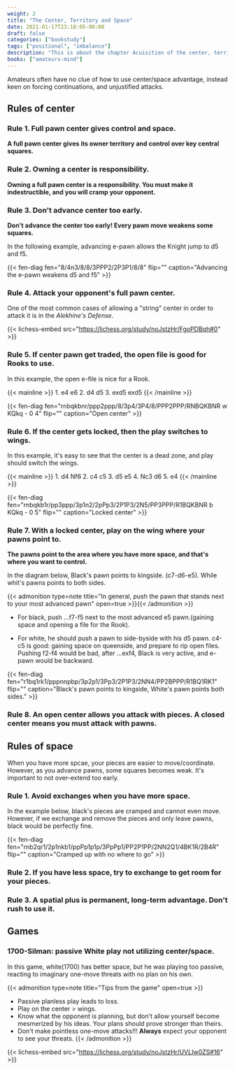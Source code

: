 ```yaml
---
weight: 2
title: "The Center, Territory and Space"
date: 2021-01-17T23:18:05-08:00
draft: false
categories: ["bookstudy"]
tags: ["positional", "imbalance"]
description: "This is about the chapter Acuisition of the center, territory and space."
books: ["amateurs-mind"]
---
```


Amateurs often have no clue of how to use center/space advantage, instead keen on forcing continuations, and 
unjustified attacks.

## Rules of center

### Rule 1. Full pawn center gives control and space.

**A full pawn center gives its owner territory and control over key central squares.**

### Rule 2. Owning a center is responsibility.

**Owning a full pawn center is a responsibility. You must make it indestructible, and you will cramp your opponent.**

### Rule 3. Don't advance center too early.

**Don't advance the center too early! Every pawn move weakens some squares.**

In the following example, advancing e-pawn allows the Knight jump to d5 and f5.

{{< fen-diag fen="8/4n3/8/8/3PPP2/2P3P1/8/8" flip="" caption="Advancing the e-pawn weakens d5 and f5" >}}

### Rule 4. Attack your opponent's full pawn center.

One of the most common cases of allowing a "string" center in order to attack it is in the 
_Alekhine's Defense_.

{{< lichess-embed src="https://lichess.org/study/noJstzHr/FgoPDBqh#0" >}}

### Rule 5. If center pawn get traded, the open file is good for Rooks to use.

In this example, the open e-file is nice for a Rook.

{{< mainline >}} 1. e4 e6 2. d4 d5 3. exd5 exd5 {{< /mainline >}}

{{< fen-diag fen="rnbqkbnr/ppp2ppp/8/3p4/3P4/8/PPP2PPP/RNBQKBNR w KQkq - 0 4" flip="" caption="Open center" >}}

### Rule 6. If the center gets locked, then the play switches to wings.

In this example, it's easy to see that the center is a dead zone, and play should switch the wings.

{{< mainline >}} 1. d4 Nf6 2. c4 c5 3. d5 e5 4. Nc3 d6 5. e4 {{< /mainline >}}

{{< fen-diag fen="rnbqkb1r/pp3ppp/3p1n2/2pPp3/2P1P3/2N5/PP3PPP/R1BQKBNR b KQkq - 0 5" flip="" caption="Locked center" >}}

### Rule 7. With a locked center, play on the wing where your pawns point to.

**The pawns point to the area where you have more space, and that's where you want to control.**

In the diagram below, Black's pawn points to kingside. (c7-d6-e5). While whit's pawns points to both sides.

{{< admonition type=note title="In general, push the pawn that stands next to your most advanced pawn" open=true >}}{{< /admonition >}}

* For black, push ...f7-f5 next to the most advanced e5 pawn.(gaining space and opening a file for the Rook). 

* For white, he should push a pawn to side-byside with his d5 pawn. c4-c5 is good: gaining space on queenside, and prepare to rip open files. Pushing f2-f4 would be bad, after ...exf4, Black is very active, and e-pawn would be backward.

{{< fen-diag fen="r1bq1rk1/pppnnpbp/3p2p1/3Pp3/2P1P3/2NN4/PP2BPPP/R1BQ1RK1" flip="" caption="Black's pawn points to kingside, White's pawn points both sides." >}}

### Rule 8. An open center allows you attack with pieces. A closed center means you must attack with pawns.


## Rules of space

When you have more spcae, your pieces are easier to move/coordinate. However, as you advance pawns, some 
squares becomes weak. It's important to not over-extend too early.

### Rule 1. Avoid exchanges when you have more space.

In the example below, black's pieces are cramped and cannot even move. However, if we exchange and remove 
the pieces and only leave pawns, black would be perfectly fine.

{{< fen-diag fen="rnb2qr1/2p1nkb1/ppPp1p1p/3PpPp1/PP2P1PP/2NN2Q1/4BK1R/2B4R" flip="" caption="Cramped up with no where to go" >}}

### Rule 2. If you have less space, try to exchange to get room for your pieces.

### Rule 3. A spatial plus is permanent, long-term advantage. Don't rush to use it. 


## Games

### 1700-Silman: passive White play not utilizing center/space.

In this game, white(1700) has better space, but he was playing too passive, reacting to imaginary one-move
threats with no plan on his own. 

{{< admonition type=note title="Tips from the game" open=true >}}
* Passive planless play leads to loss.
* Play on the center > wings.
* Know what the opponent is planning, but don't allow yourself become mesmerized by his ideas. 
Your plans should prove stronger than theirs.
* Don't make pointless one-move attacks!!! **Always** expect your opponent to see your threats.
{{< /admonition >}}

{{< lichess-embed src="https://lichess.org/study/noJstzHr/UVLIw0ZS#16" >}}